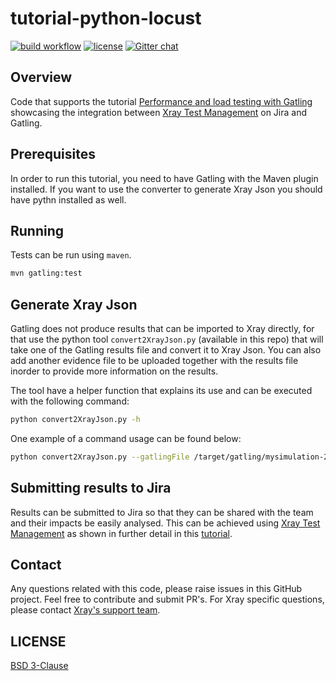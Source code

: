 # tutorial-python-locust

[![build workflow](https://github.com/Xray-App/tutorial-maven-scala-gatling/actions/workflows/build.yml/badge.svg)](https://github.com/Xray-App/tutorial-maven-scala-gatling/actions/workflows/build.yml)
[![license](https://img.shields.io/badge/License-BSD%203--Clause-green.svg)](https://opensource.org/licenses/BSD-3-Clause)
[![Gitter chat](https://badges.gitter.im/gitterHQ/gitter.png)](https://gitter.im/Xray-App/community)

## Overview

Code that supports the tutorial [Performance and load testing with Gatling](https://docs.getxray.app/display/XRAYCLOUD/Performance+and+load+testing+with+Gatling) showcasing the integration between [Xray Test Management](https://www.getxray.app/) on Jira and Gatling.

## Prerequisites

In order to run this tutorial, you need to have Gatling with the Maven plugin installed.
If you want to use the converter to generate Xray Json you should have pythn installed as well.

## Running

Tests can be run using `maven`.

```bash
mvn gatling:test
```

## Generate Xray Json

Gatling does not produce results that can be imported to Xray directly, for that use the python tool `convert2XrayJson.py` (available in this repo) that will take one of the Gatling results file and convert it to Xray Json. You can also add another evidence file to be uploaded together with the results file inorder to provide more information on the results.

The tool have a helper function that explains its use and can be executed with the following command:

```bash
python convert2XrayJson.py -h
```

One example of a command usage can be found below:

```bash
python convert2XrayJson.py --gatlingFile /target/gatling/mysimulation-20211007103948126/js/assertions.json --outputFile xrayJson.json --testKey 'XT-246' --testPlan 'XT-245' --jiraProject XT --evidenceFile /target/gatling/mysimulation-20211007103948126/js/stats.json
```


## Submitting results to Jira

Results can be submitted to Jira so that they can be shared with the team and their impacts be easily analysed.
This can be achieved using [Xray Test Management](https://www.getxray.app/) as shown in further detail in this [tutorial](https://docs.getxray.app/display/XRAYCLOUD/Performance+and+load+testing+with+Gatling).

## Contact

Any questions related with this code, please raise issues in this GitHub project. Feel free to contribute and submit PR's.
For Xray specific questions, please contact [Xray's support team](https://jira.getxray.app/servicedesk/customer/portal/2).


## LICENSE

[BSD 3-Clause](LICENSE)
